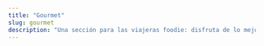 ```yaml
---
title: "Gourmet"
slug: gourmet
description: "Una sección para las viajeras foodie: disfruta de lo mejor de la gastronomía en cada rincón del mundo."
---
```



